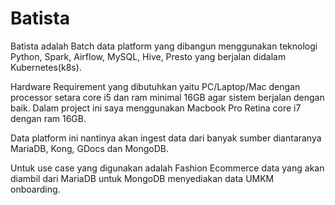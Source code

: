 # Batista

Batista adalah Batch data platform yang dibangun menggunakan teknologi Python, Spark, Airflow, MySQL, Hive, Presto yang berjalan didalam Kubernetes(k8s).

Hardware Requirement yang dibutuhkan yaitu PC/Laptop/Mac dengan processor setara core i5 dan ram minimal 16GB agar sistem berjalan dengan baik. Dalam project ini saya menggunakan Macbook Pro Retina core i7 dengan ram 16GB.

Data platform ini nantinya akan ingest data dari banyak sumber diantaranya MariaDB, Kong, GDocs dan MongoDB.

Untuk use case yang digunakan adalah Fashion Ecommerce data yang akan diambil dari MariaDB untuk MongoDB menyediakan data UMKM onboarding.
